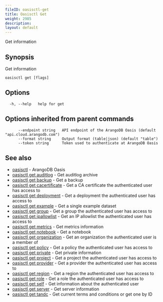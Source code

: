 ```yaml
---
fileID: oasisctl-get
title: Oasisctl Get
weight: 2985
description: 
layout: default
---
```

Get information

## Synopsis

Get information

```
oasisctl get [flags]
```

## Options

```
  -h, --help   help for get
```

## Options inherited from parent commands

```
      --endpoint string   API endpoint of the ArangoDB Oasis (default "api.cloud.arangodb.com")
      --format string     Output format (table|json) (default "table")
      --token string      Token used to authenticate at ArangoDB Oasis
```

## See also

* [oasisctl](../oasisctl-options)	 - ArangoDB Oasis
* [oasisctl get auditlog](oasisctl-get-auditlog)	 - Get auditlog archive
* [oasisctl get backup](oasisctl-get-backup)	 - Get a backup
* [oasisctl get cacertificate](oasisctl-get-cacertificate)	 - Get a CA certificate the authenticated user has access to
* [oasisctl get deployment](oasisctl-get-deployment)	 - Get a deployment the authenticated user has access to
* [oasisctl get example](oasisctl-get-example)	 - Get a single example dataset
* [oasisctl get group](oasisctl-get-group)	 - Get a group the authenticated user has access to
* [oasisctl get ipallowlist](oasisctl-get-ipallowlist)	 - Get an IP allowlist the authenticated user has access to
* [oasisctl get metrics](oasisctl-get-metrics)	 - Get metrics information
* [oasisctl get notebook](oasisctl-get-notebook)	 - Get a notebook
* [oasisctl get organization](oasisctl-get-organization)	 - Get an organization the authenticated user is a member of
* [oasisctl get policy](oasisctl-get-policy)	 - Get a policy the authenticated user has access to
* [oasisctl get private](oasisctl-get-private)	 - Get private information
* [oasisctl get project](oasisctl-get-project)	 - Get a project the authenticated user has access to
* [oasisctl get provider](oasisctl-get-provider)	 - Get a provider the authenticated user has access to
* [oasisctl get region](oasisctl-get-region)	 - Get a region the authenticated user has access to
* [oasisctl get role](oasisctl-get-role)	 - Get a role the authenticated user has access to
* [oasisctl get self](oasisctl-get-self)	 - Get information about the authenticated user
* [oasisctl get server](oasisctl-get-server)	 - Get server information
* [oasisctl get tandc](oasisctl-get-tandc)	 - Get current terms and conditions or get one by ID

